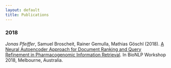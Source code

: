 ```yaml
---
layout: default
title: Publications
---
```


### 2018

*Jonas Pfeiffer*, Samuel Broscheit, Rainer Gemulla, Mathias Göschl (2018). [A Neural Autoencoder Approach for Document Ranking and Query Refinement in Pharmacogenomic Information Retrieval](https://www.aclweb.org/anthology/W18-2310). In BioNLP Workshop 2018, Melbourne, Australia. 
